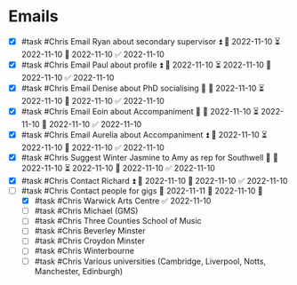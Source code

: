 # Emails
- [x] #task #Chris Email Ryan about secondary supervisor ⏫ 🛫 2022-11-10 ⏳ 2022-11-10 📅 2022-11-10 ✅ 2022-11-10
- [x] #task #Chris Email Paul about profile ⏫ 🛫 2022-11-10 ⏳ 2022-11-10 📅 2022-11-10 ✅ 2022-11-10
- [x] #task #Chris Email Denise about PhD socialising 🔽 🛫 2022-11-10 ⏳ 2022-11-10 📅 2022-11-10 ✅ 2022-11-10
- [x] #task #Chris Email Eoin about Accompaniment 🔼 🛫 2022-11-10 ⏳ 2022-11-10 📅 2022-11-10 ✅ 2022-11-10
- [x] #task #Chris Email Aurelia about Accompaniment ⏫ 🛫 2022-11-10 ⏳ 2022-11-10 📅 2022-11-10 ✅ 2022-11-10
- [x] #task #Chris Suggest Winter Jasmine to Amy as rep for Southwell 🔼 🛫 2022-11-10 ⏳ 2022-11-10 📅 2022-11-10 ✅ 2022-11-10
- [x] #task #Chris Contact Richard ⏫ 🛫 2022-11-10 📅 2022-11-10 ✅ 2022-11-10
- [ ] #task #Chris Contact people for gigs 📅 2022-11-11 🛫 2022-11-10 🔼 
	- [x] #task #Chris Warwick Arts Centre ✅ 2022-11-10
	- [ ] #task #Chris Michael (GMS)
	- [ ] #task #Chris Three Counties School of Music
	- [ ] #task #Chris Beverley Minster
	- [ ] #task #Chris Croydon Minster
	- [ ] #task #Chris Winterbourne
	- [ ] #task #Chris Various universities (Cambridge, Liverpool, Notts, Manchester, Edinburgh)